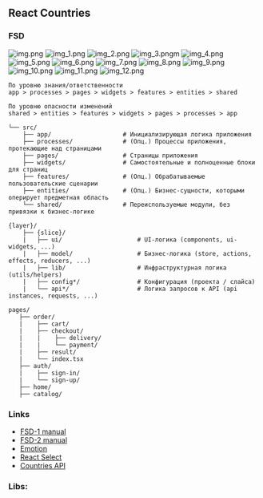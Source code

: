 ## React Countries

### FSD
![img.png](img.png)
![img_1.png](img_1.png)
![img_2.png](img_2.png)
![img_3.png](img_3.png)m
![img_4.png](img_4.png)
![img_5.png](img_5.png)
![img_6.png](img_6.png)
![img_7.png](img_7.png)
![img_8.png](img_8.png)
![img_9.png](img_9.png)
![img_10.png](img_10.png)
![img_11.png](img_11.png)
![img_12.png](img_12.png)
~~~
По уровню знания/ответственности
app > processes > pages > widgets > features > entities > shared
~~~
~~~
По уровню опасности изменений
shared > entities > features > widgets > pages > processes > app
~~~
~~~
└── src/
    ├── app/                    # Инициализирующая логика приложения
    ├── processes/              # (Опц.) Процессы приложения, протекающие над страницами
    ├── pages/                  # Страницы приложения
    ├── widgets/                # Самостоятельные и полноценные блоки для страниц
    ├── features/               # (Опц.) Обрабатываемые пользовательские сценарии
    ├── entities/               # (Опц.) Бизнес-сущности, которыми оперирует предметная область
    └── shared/                 # Переиспользуемые модули, без привязки к бизнес-логике
~~~
~~~
{layer}/
    ├── {slice}/
    |   ├── ui/                     # UI-логика (components, ui-widgets, ...)
    |   ├── model/                  # Бизнес-логика (store, actions, effects, reducers, ...)
    |   ├── lib/                    # Инфраструктурная логика (utils/helpers)
    |   ├── config*/                # Конфигурация (проекта / слайса)
    |   └── api*/                   # Логика запросов к API (api instances, requests, ...)
~~~
~~~
pages/
   ├── order/
   |    ├── cart/
   |    ├── checkout/
   |    |    ├── delivery/
   |    |    └── payment/
   |    ├── result/
   |    └── index.tsx
   ├── auth/
   |    ├── sign-in/
   |    └── sign-up/
   ├── home/
   ├── catalog/
~~~


### Links
 - [FSD-1 manual](https://feature-sliced.design/ru/docs/reference/units/decomposition)
 - [FSD-2 manual](https://feature-sliced.design/ru/docs/get-started/cheatsheet)
 - [Emotion](https://emotion.sh)
 - [React Select](https://react-select.com/home)
 - [Countries API](https://restcountries.com)


### Libs: 